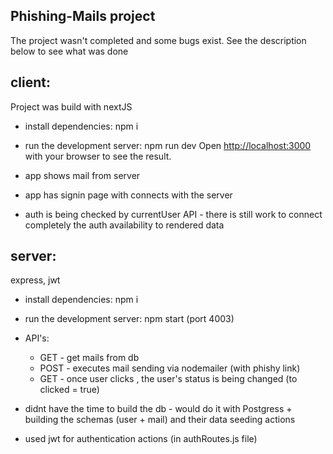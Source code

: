 
## Phishing-Mails project

The project wasn't completed and some bugs exist.
See the description below to see what was done

## client: 
Project was build with nextJS 
* install dependencies: npm i
* run the development server: npm run dev
Open [http://localhost:3000](http://localhost:3000) with your browser to see the result.

* app shows mail from server
* app has signin page with connects with the server
* auth is being checked by currentUser API - there is still work to connect completely the auth availability to rendered data

## server:
express, jwt

* install dependencies: npm i
* run the development server: npm start
(port 4003)

* API's:
    - GET - get mails from db
    - POST - executes mail sending via nodemailer (with phishy link)
    - GET - once user clicks , the user's status is being changed (to clicked = true)
* didnt have the time to build the db - would do it with Postgress + building the schemas (user + mail) and their data seeding actions
* used jwt for authentication actions (in authRoutes.js file)